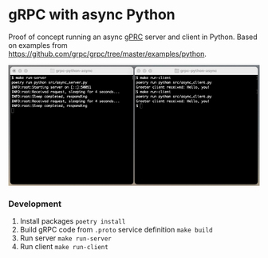 # gRPC with async Python

Proof of concept running an async [gPRC](https://grpc.io/docs/what-is-grpc/introduction/) server and client in Python. Based on examples from https://github.com/grpc/grpc/tree/master/examples/python.

<img width="650px" src="docs/grpc-client-server.png"/>

### Development

1. Install packages `poetry install`
2. Build gRPC code from `.proto` service definition `make build`
3. Run server `make run-server`
4. Run client `make run-client`